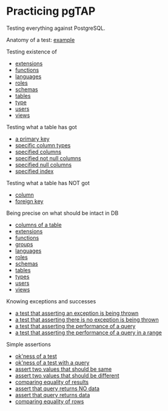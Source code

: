 # Practicing pgTAP

Testing everything against PostgreSQL.

Anatomy of a test: [example](test/example.sql)

Testing existence of

* [extensions](test/existence_of/extension.sql)
* [functions](test/existence_of/function.sql)
* [languages](test/existence_of/language.sql)
* [roles](test/existence_of/role.sql)
* [schemas](test/existence_of/schema.sql)
* [tables](test/existence_of/table.sql)
* [type](test/existence_of/type.sql)
* [users](test/existence_of/user.sql)
* [views](test/existence_of/view.sql)

Testing what a table has got

* [a primary key](test/table/has/primary_key.sql)
* [specific column types](test/table/has/column_type.sql)
* [specified columns](test/table/has/column.sql)
* [specified not null columns](test/table/has/not_null_column.sql)
* [specified null columns](test/table/has/null_column.sql)
* [specified index](test/table/has/index.sql)

Testing what a table has NOT got

* [column](test/table/has_not/column.sql)
* [foreign key](test/table/has_not/foreign_key.sql)

Being precise on what should be intact in DB

* [columns of a table](test/should_be_intact/columns.sql)
* [extensions](test/should_be_intact/extensions.sql)
* [functions](test/should_be_intact/functions.sql)
* [groups](test/should_be_intact/groups.sql)
* [languages](test/should_be_intact/languages.sql)
* [roles](test/should_be_intact/roles.sql)
* [schemas](test/should_be_intact/schemas.sql)
* [tables](test/should_be_intact/tables.sql)
* [types](test/should_be_intact/types.sql)
* [users](test/should_be_intact/users.sql)
* [views](test/should_be_intact/views.sql)

Knowing exceptions and successes

* [a test that asserting an exception is being thrown](test/exceptions_and_successes/throws_ok.sql)
* [a test that asserting there is no exception is being thrown](test/exceptions_and_successes/lives_ok.sql)
* [a test that asserting the performance of a query](test/exceptions_and_successes/performs_ok.sql)
* [a test that asserting the performance of a query in a range](test/exceptions_and_successes/performs_within.sql)

Simple assertions

* [ok'ness of a test](test/simple_assertions/ok.sql)
* [ok'ness of a test with a query](test/simple_assertions/ok_with_query.sql)
* [assert two values that should be same](test/simple_assertions/is.sql)
* [assert two values that should be different](test/simple_assertions/isnt.sql)
* [comparing equality of results](test/simple_assertions/results_eq.sql)
* [assert that query returns NO data](test/simple_assertions/is_empty.sql)
* [assert that query returns data](test/simple_assertions/isnt_empty.sql)
* [comparing equality of rows](test/simple_assertions/row_eq.sql)

